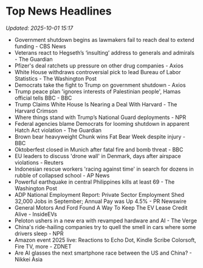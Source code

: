 # Top News Headlines

_Updated: 2025-10-01 15:17_

- Government shutdown begins as lawmakers fail to reach deal to extend funding - CBS News
- Veterans react to Hegseth’s ‘insulting’ address to generals and admirals - The Guardian
- Pfizer's deal ratchets up pressure on other drug companies - Axios
- White House withdraws controversial pick to lead Bureau of Labor Statistics - The Washington Post
- Democrats take the fight to Trump on government shutdown - Axios
- Trump peace plan 'ignores interests of Palestinian people', Hamas official tells BBC - BBC
- Trump Claims White House Is Nearing a Deal With Harvard - The Harvard Crimson
- Where things stand with Trump’s National Guard deployments - NPR
- Federal agencies blame Democrats for looming shutdown in apparent Hatch Act violation - The Guardian
- Brown bear heavyweight Chunk wins Fat Bear Week despite injury - BBC
- Oktoberfest closed in Munich after fatal fire and bomb threat - BBC
- EU leaders to discuss 'drone wall' in Denmark, days after airspace violations - Reuters
- Indonesian rescue workers 'racing against time' in search for dozens in rubble of collapsed school - AP News
- Powerful earthquake in central Philippines kills at least 69 - The Washington Post
- ADP National Employment Report: Private Sector Employment Shed 32,000 Jobs in September; Annual Pay was Up 4.5% - PR Newswire
- General Motors And Ford Found A Way To Keep The EV Lease Credit Alive - InsideEVs
- Peloton ushers in a new era with revamped hardware and AI - The Verge
- China's ride-hailing companies try to quell the smell in cars where some drivers sleep - NPR
- Amazon event 2025 live: Reactions to Echo Dot, Kindle Scribe Colorsoft, Fire TV, more - ZDNET
- Are AI glasses the next smartphone race between the US and China? - Nikkei Asia
